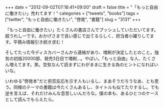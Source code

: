 +++
date = "2012-09-02T07:18:41+09:00"
draft = false
title = "「もっと自由に働きたい」売れてます！"
categories = ["tweets", "books"]
tags = ["twitter", "もっと自由に働きたい", "啓発", "書籍"]
slug = "3131"
+++

「もっと自由に働きたい」たくさんの書店さんでプッシュしていただいてます。超うれしーです。おかげさまで良い感じで出てるらしく、担当者小躍りしてます。平積み情報引き続き求む！

そしてたった今ディスカバーさんから連絡があり、増刷が決定したとのこと。強気の初版20000部、発売3日目で増刷…。やばい。「もっと自由」な人、たくさん増えてます。笑。空気なんて読まずにわがままに生きる為のヒントになればいいな。

いわゆる"啓発本"だと拒否反応を示す人もいるし、まあそうだろうなあ、とも思う。同様のテーマの書籍は今たくさんあるし、タイトルも似てたりするし。でも逆を言えば、それだけみんな息苦しいんだろな。僕の本も、あるひとつのケースとして読んでもらえたら。
